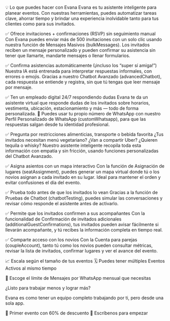 💡 Lo que puedes hacer con Evana
Evana es tu asistente inteligente para planear eventos. Con nuestras herramientas, puedes automatizar tareas clave, ahorrar tiempo y brindar una experiencia inolvidable tanto para tus clientes como para sus invitados.

✅ Ofrece invitaciones + confirmaciones (RSVP) sin seguimiento manual
Con Evana puedes enviar más de 500 invitaciones con un solo clic usando nuestra función de Mensajes Masivos (bulkMessages). Los invitados reciben un mensaje personalizado y pueden confirmar su asistencia sin tener que llamarte, mandarte mensajes o llenar formularios.

✅ Confirma asistencias automáticamente (¡incluso los “super sí amiga!”)
Nuestra IA está entrenada para interpretar respuestas informales, con errores o emojis. Gracias a nuestro Chatbot Avanzado (advancedChatbot), cada respuesta se entiende y registra, sin que tú tengas que leer mensaje por mensaje.

✅ Ten un empleado digital 24/7 respondiendo dudas
Evana te da un asistente virtual que responde dudas de los invitados sobre horarios, vestimenta, ubicación, estacionamiento y más — todo de forma personalizada.
📲 Puedes usar tu propio número de WhatsApp con nuestro Perfil Personalizado de WhatsApp (customWhatsapp), para que las respuestas salgan desde tu identidad profesional.

✅ Pregunta por restricciones alimenticias, transporte o bebida favorita
¿Tus invitados necesitan menú vegetariano? ¿Van a compartir Uber? ¿Quieren tequila o whisky?
Nuestro asistente inteligente recopila toda esta información con empatía y sin fricción, usando funciones personalizadas del Chatbot Avanzado.

✅ Asigna asientos con un mapa interactivo
Con la función de Asignación de lugares (seatAssignment), puedes generar un mapa virtual donde tú o los novios asignan a cada invitado en su lugar.
Ideal para mantener el orden y evitar confusiones el día del evento.

✅ Prueba todo antes de que los invitados lo vean
Gracias a la función de Pruebas de Chatbot (chatbotTesting), puedes simular las conversaciones y revisar cómo responde el asistente antes de activarlo.

✅ Permite que los invitados confirmen a sus acompañantes
Con la funcionalidad de Confirmación de invitados adicionales (additionalGuestConfirmations), tus invitados pueden avisar fácilmente si llevarán acompañante, y tú recibes la información completa en tiempo real.

✅ Comparte acceso con los novios
Con la Cuenta para parejas (coupleAccount), tanto tú como los novios pueden consultar métricas, revisar la lista de invitados, confirmar lugares y ver el avance del evento.

📈 Escala según el tamaño de tus eventos
🗓️ Puedes tener múltiples Eventos Activos al mismo tiempo

💬 Escoge el límite de Mensajes por WhatsApp mensual que necesitas

¿Listo para trabajar menos y lograr más?

Evana es como tener un equipo completo trabajando por ti, pero desde una sola app.

🎁 Primer evento con 60% de descuento
📩 Escríbenos para empezar
